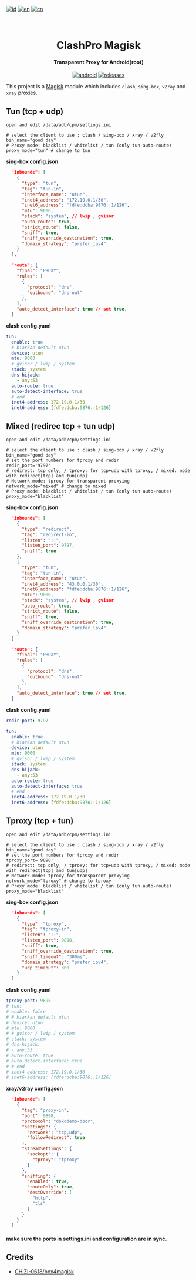 [![id](https://img.shields.io/badge/id-blue.svg?style=for-the-badge)](docs/index_id.md) [![en](https://img.shields.io/badge/en-blue.svg?style=for-the-badge)](docs/index_en.md) [![cn](https://img.shields.io/badge/cn-blue.svg?style=for-the-badge)](docs/index_cn.md)

<h1 align="center">
  <br>ClashPro Magisk<br>
</h1>
<h4 align="center">Transparent Proxy for Android(root)</h4>

<div align="center">

[![android](https://img.shields.io/badge/Android-3DDC84?style=for-the-badge&logo=android&logoColor=white)]()
[![releases](https://img.shields.io/github/downloads/Dr05s/clashpro_magisk/total.svg?style=for-the-badge)](https://github.com/Dr05s/clashpro_magisk/releases)

</div>

This project is a [Magisk](https://github.com/topjohnwu/Magisk) module which includes `clash`, `sing-box`, `v2ray` and `xray` proxies.

## Tun (tcp + udp)

`open and edit /data/adb/cpm/settings.ini`

```shell
# select the client to use : clash / sing-box / xray / v2fly
bin_name="good day"
# Proxy mode: blacklist / whitelist / tun (only tun auto-route)
proxy_mode="tun" # change to tun
```

**sing-box config.json**

```json
  "inbounds": [
    {
      "type": "tun",
      "tag": "tun-in",
      "interface_name": "utun",
      "inet4_address": "172.19.0.1/30",
      "inet6_address": "fdfe:dcba:9876::1/126",
      "mtu": 9000,
      "stack": "system", // lwip , gvisor
      "auto_route": true,
      "strict_route": false,
      "sniff": true,
      "sniff_override_destination": true,
      "domain_strategy": "prefer_ipv4"
    }
  ],
```

```json
  "route": {
    "final": "PROXY",
    "rules": [
      {
        "protocol": "dns",
        "outbound": "dns-out"
      },
    ],
    "auto_detect_interface": true // set true,
  }
```

**clash config.yaml**

```yaml
tun:
  enable: true
  # biarkan default utun
  device: utun
  mtu: 9000
  # gvisor / lwip / system
  stack: system
  dns-hijack:
    - any:53
  auto-route: true
  auto-detect-interface: true
  # end
  inet4-address: 172.19.0.1/30
  inet6-address: [fdfe:dcba:9876::1/126]
```

## Mixed (redirec tcp + tun udp)

`open and edit /data/adb/cpm/settings.ini`

```shell
# select the client to use : clash / sing-box / xray / v2fly
bin_name="good day"
# set the port numbers for tproxy and redir
redir_port='9797'
# redirect: tcp only, / tproxy: for tcp+udp with tproxy, / mixed: mode with redirect[tcp] and tun[udp]
# Network mode: tproxy for transparent proxying
network_mode="mixed" # change to mixed
# Proxy mode: blacklist / whitelist / tun (only tun auto-route)
proxy_mode="blacklist"
```

**sing-box config.json**

```json
  "inbounds": [
    {
      "type": "redirect",
      "tag": "redirect-in",
      "listen": "::",
      "listen_port": 9797,
      "sniff": true
    },
    {
      "type": "tun",
      "tag": "tun-in",
      "interface_name": "utun",
      "inet4_address": "43.0.0.1/30",
      "inet6_address": "fdfe:dcba:9876::1/126",
      "mtu": 9000,
      "stack": "system", // lwip , gvisor
      "auto_route": true,
      "strict_route": false,
      "sniff": true,
      "sniff_override_destination": true,
      "domain_strategy": "prefer_ipv4"
    }
  ]
```

```json
  "route": {
    "final": "PROXY",
    "rules": [
      {
        "protocol": "dns",
        "outbound": "dns-out"
      },
    ],
    "auto_detect_interface": true // set true,
  }
```

**clash config.yaml**

```yaml
redir-port: 9797

tun:
  enable: true
  # biarkan default utun
  device: utun
  mtu: 9000
  # gvisor / lwip / system
  stack: system
  dns-hijack:
    - any:53
  auto-route: true
  auto-detect-interface: true
  # end
  inet4-address: 172.19.0.1/30
  inet6-address: [fdfe:dcba:9876::1/126]
```

## Tproxy (tcp + tun)

`open and edit /data/adb/cpm/settings.ini`

```shell
# select the client to use : clash / sing-box / xray / v2fly
bin_name="good day"
# set the port numbers for tproxy and redir
tproxy_port='9898'
# redirect: tcp only, / tproxy: for tcp+udp with tproxy, / mixed: mode with redirect[tcp] and tun[udp]
# Network mode: tproxy for transparent proxying
network_mode="tproxy" # change to tproxy
# Proxy mode: blacklist / whitelist / tun (only tun auto-route)
proxy_mode="blacklist"
```

**sing-box config.json**

```json
  "inbounds": [
    {
      "type": "tproxy",
      "tag": "tproxy-in",
      "listen": "::",
      "listen_port": 9898,
      "sniff": true,
      "sniff_override_destination": true,
      "sniff_timeout": "300ms",
      "domain_strategy": "prefer_ipv4",
      "udp_timeout": 300
    }
  ]
```

**clash config.yaml**

```yaml
tproxy-port: 9898
# tun:
# enable: false
# # biarkan default utun
# device: utun
# mtu: 9000
# # gvisor / lwip / system
# stack: system
# dns-hijack:
# - any:53
# auto-route: true
# auto-detect-interface: true
# # end
# inet4-address: 172.19.0.1/30
# inet6-address: [fdfe:dcba:9876::1/126]
```

**xray/v2ray config.json**

```json
  "inbounds": [
    {
      "tag": "proxy-in",
      "port": 9898,
      "protocol": "dokodemo-door",
      "settings": {
        "network": "tcp,udp",
        "followRedirect": true
      },
      "streamSettings": {
        "sockopt": {
          "tproxy": "tproxy"
        }
      },
      "sniffing": {
        "enabled": true,
        "routeOnly": true,
        "destOverride": [
          "http",
          "tls"
        ]
      }
    }
  ]
```

#### make sure the ports in settings.ini and configuration are in sync.

## Credits

- [CHIZI-0618/box4magisk](https://github.com/CHIZI-0618/box4magisk)
